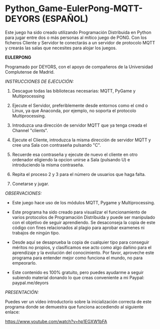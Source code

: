# Python_Game-EulerPong-MQTT-DEYORS (ESPAÑOL)
Este juego ha sido creado utilizando Programación Distribuida en 
Python para jugar entre dos o más personas al mítico juego de PONG. 
Con los ficheros Cliente y Servidor te conectarás a un servidor de 
protocolo MQTT y crearás las salas que necesites para alojar los juegos.

**EULERPONG**

Programado por DEYORS, con el apoyo de compañeros de la Universidad 
Complutense de Madrid.

*INSTRUCCIONES DE EJECUCIÓN:*

1. Descague todas las bibliotecas necesarias: MQTT, PyGame y Multiprocessing

2. Ejecute el Servidor, preferiblemente desde entornos como el cmd o Linux, 
ya que Anaconda, por ejemplo, no soporta el protocolo Multiprocessing.

3. Introduzca una dirección de servidor MQTT que ya tenga creada el Channel 
"clients". 

2. Ejecute el Cliente, introduzca la misma dirección de servidor MQTT y cree 
una Sala con contraseña pulsando "C".

3. Recuerde esa contraseña y ejecute de nuevo el cliente en otro ordenador 
eligiendo la opcion unirse a Sala (pulsando U) e introduciendo la misma contraseña.

4. Repita el proceso 2 y 3 para el número de usuarios que haga falta. 

4. Conetarse y jugar. 

*OBSERVACIONES:*

- Este juego hace uso de los módulos MQTT, Pygame y Multiprocessing.

- Este programa ha sido creado para visualizar el funcionamiento de varios
protocolos de Programación Distribuida y puede ser manipulado con el objetivo
de seguir aprendiendo. Se desaconseja la copia de este código con fines 
relacionados al plagio para aprobar examenes ni trabajos de ningún tipo. 

- Desde aquí se desaprueba la copia de cualquier tipo para conseguir méritos no
propios, y clasificamos ese acto como algo dañino para el aprendizaje y la 
evolución del conocimiento. Por favor, aproveche este programa para entender
mejor como funciona el mundo, no para empeorarlo. 

- Este contenido es 100% gratuito, pero puedes ayudarme a seguir subiendo material 
donando lo que creas conveniente a mi Paypal: paypal.me/deyors

*PRESENTACIÓN:*

Puedes ver un vídeo introductorio sobre la inicialización correcta de este programa
donde se demuestra que funciona accediendo al siguiente enlace:

https://www.youtube.com/watch?v=hp1EGXW1bFA
